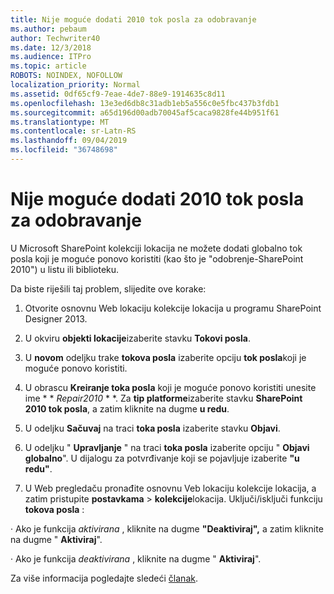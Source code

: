 ```yaml
---
title: Nije moguće dodati 2010 tok posla za odobravanje
ms.author: pebaum
author: Techwriter40
ms.date: 12/3/2018
ms.audience: ITPro
ms.topic: article
ROBOTS: NOINDEX, NOFOLLOW
localization_priority: Normal
ms.assetid: 0df65cf9-7eae-4de7-88e9-1914635c8d11
ms.openlocfilehash: 13e3ed6db8c31adb1eb5a556c0e5fbc437b3fdb1
ms.sourcegitcommit: a65d196d00adb70045af5caca9828fe44b951f61
ms.translationtype: MT
ms.contentlocale: sr-Latn-RS
ms.lasthandoff: 09/04/2019
ms.locfileid: "36748698"
---
```

# <a name="unable-to-add-2010-approval-workflow"></a>Nije moguće dodati 2010 tok posla za odobravanje

U Microsoft SharePoint kolekciji lokacija ne možete dodati globalno tok posla koji je moguće ponovo koristiti (kao što je "odobrenje-SharePoint 2010") u listu ili biblioteku.
  
Da biste riješili taj problem, slijedite ove korake: 
  
1. Otvorite osnovnu Web lokaciju kolekcije lokacija u programu SharePoint Designer 2013.
  
2. U okviru **objekti lokacije**izaberite stavku **Tokovi posla**. 
  
3. U **novom** odeljku trake **tokova posla** izaberite opciju **tok posla**koji je moguće ponovo koristiti. 
  
4. U obrascu **Kreiranje toka posla** koji je moguće ponovo koristiti unesite ime * * *Repair2010* * *. Za **tip platforme**izaberite stavku **SharePoint 2010 tok posla**, a zatim kliknite na dugme **u redu**. 
  
1. U odeljku **Sačuvaj** na traci **toka posla** izaberite stavku **Objavi**. 
  
2. U odeljku " **Upravljanje** " na traci **toka posla** izaberite opciju " **Objavi globalno**". U dijalogu za potvrđivanje koji se pojavljuje izaberite **"u redu"**. 
  
3. U Web pregledaču pronađite osnovnu Veb lokaciju kolekcije lokacija, a zatim pristupite **postavkama** \> **kolekcije**lokacija. Uključi/isključi funkciju **tokova posla** : 
  
· Ako je funkcija *aktivirana* , kliknite na dugme **"Deaktiviraj",** a zatim kliknite na dugme " **Aktiviraj**". 
  
· Ako je funkcija *deaktivirana* , kliknite na dugme " **Aktiviraj**". 
  
Za više informacija pogledajte sledeći [članak](https://go.microsoft.com/fwlink/?linkid=2047770&amp;clcid=0x409).
  

